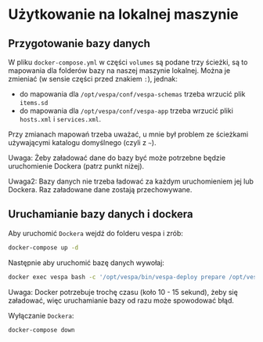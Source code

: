# Użytkowanie na lokalnej maszynie

## Przygotowanie bazy danych

W pliku `docker-compose.yml` w części `volumes` są podane trzy ścieżki, są to mapowania dla folderów bazy na naszej maszynie lokalnej. Można je zmieniać (w sensie części przed znakiem `:`), jednak:

- do mapowania dla `/opt/vespa/conf/vespa-schemas` trzeba wrzucić plik `items.sd`
- do mapowania dla `/opt/vespa/conf/vespa-app` trzeba wrzucić pliki `hosts.xml` i `services.xml`.

Przy zmianach mapowań trzeba uważać, u mnie był problem ze ścieżkami używającymi katalogu domyślnego (czyli z `~`).

Uwaga: Żeby załadować dane do bazy być może potrzebne będzie uruchomienie Dockera (patrz punkt niżej).

Uwaga2: Bazy danych nie trzeba ładować za każdym uruchomieniem jej lub Dockera. Raz załadowane dane zostają przechowywane.

## Uruchamianie bazy danych i dockera

Aby uruchomić `Dockera` wejdź do folderu vespa i zrób:

```bash
docker-compose up -d
```

Następnie aby uruchomić bazę danych wywołaj:

```bash
docker exec vespa bash -c '/opt/vespa/bin/vespa-deploy prepare /opt/vespa/conf/vespa-app && /opt/vespa/bin/vespa-deploy activate'
```

Uwaga: Docker potrzebuje trochę czasu (koło 10 - 15 sekund), żeby się załadować, więc uruchamianie bazy od razu może spowodować błąd.

Wyłączanie `Dockera`:

```bash
docker-compose down
```
